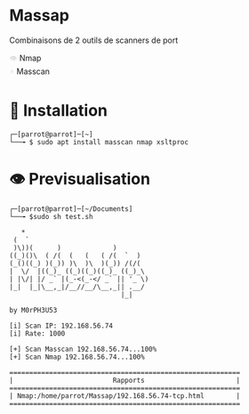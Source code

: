 # Massap

Combinaisons de 2 outils de scanners de port

<span style="color: #dddddd;">👁️</span> Nmap  
<span style="color: #dddddd;">⚡</span> Masscan

# 🔧 Installation

```
┌─[parrot@parrot]─[~]
└──╼ $ sudo apt install masscan nmap xsltproc
```
# 👁️ Previsualisation

```
┌─[parrot@parrot]─[~/Documents]
└──╼ $sudo sh test.sh

   *                                
 (  `                               
 )\))(      )             )         
((_)()\  ( /(  (   (   ( /(  `  )   
(_()((_) )(_)) )\  )\  )(_)) /(/(   
|  \/  |((_)_ ((_)((_)((_)_ ((_)_\  
| |\/| |/ _` |(_-<(_-</ _` || '_ \) 
|_|  |_|\__,_|/__//__/\__,_|| .__/  
                            |_|     

by M0rPH3U53
      
[i] Scan IP: 192.168.56.74
[i] Rate: 1000
 
[+] Scan Masscan 192.168.56.74...100%
[+] Scan Nmap 192.168.56.74...100%
 
==========================================================
|                         Rapports                       |
==========================================================
| Nmap:/home/parrot/Massap/192.168.56.74-tcp.html        |
==========================================================

```





